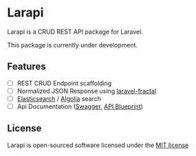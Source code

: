 # Larapi

Larapi is a CRUD REST API package for Laravel.

This package is currently under development.

## Features

- [ ] REST CRUD Endpoint scaffolding
- [ ] Normalized JSON Response using [laravel-fractal](https://github.com/spatie/laravel-fractal)
- [ ] [Elasticsearch](https://www.elastic.co/products/elasticsearch) / [Algolia](https://www.algolia.com/) search
- [ ] Api Documentation ([Swagger](http://swagger.io/swagger-ui/), [API Blueprint](https://apiblueprint.org/))

## License

Larapi is open-sourced software licensed under the [MIT license](http://opensource.org/licenses/MIT)
